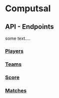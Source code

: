 # Computsal

## API - Endpoints

some text....

### [Players](api/components/player/README.md)

### [Teams](api/components/team/README.md)

### [Score](api/components/score/README.md)

### [Matches](api/components/match/README.md)


        
